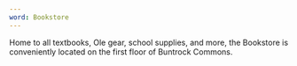 ```yaml
---
word: Bookstore
---
```


  Home to all textbooks, Ole gear, school supplies, and more, the Bookstore is conveniently located on the first floor of Buntrock Commons.
